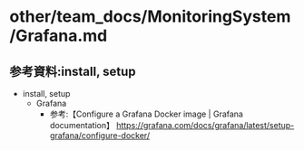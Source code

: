 # other/team_docs/MonitoringSystem/Grafana.md

## 参考資料:install, setup

- install, setup
  - Grafana
    - 参考:【Configure a Grafana Docker image | Grafana documentation】 <https://grafana.com/docs/grafana/latest/setup-grafana/configure-docker/>

